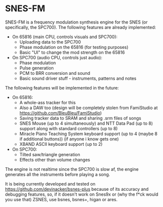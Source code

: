 # SNES-FM
SNES-FM is a frequency modulation synthesis engine for the SNES (or specifically, the SPC700).
The following features are already implemented:
- On 65816 (main CPU, controls visuals and SPC700):
  - Uploading data to the SPC700
  - Phase modulation on the 65816 (for testing purposes)
  - Basic "UI" to change the mod strength on the 65816
- On SPC700 (audio CPU, controls just audio):
  - Phase modulation
  - Pulse generation 
  - PCM to BRR conversion and sound
  - Basic sound driver stuff - instruments, patterns and notes

The following features will be implemented in the future:
- On 65816:
  - A whole-ass tracker for this
  - Also a DAW too (design will be completely stolen from FamiStudio at https://github.com/BleuBleu/FamiStudio) 
  - Saving tracker data to SRAM and sharing .srm files of songs
  - SNES Mouse (up to 4 simultaneously) and NTT Data Pad (up to 8) support along with standard controllers (up to 8) 
  - Miracle Piano Teaching System keyboard support (up to 4 (maybe 8 if additional buttons)) (if anyone i know gets one)
  - XBAND ASCII keyboard support (up to 2)
- On SPC700:
  - Tilted saw/triangle generation
  - Effects other than volume changes

The engine is not realtime since the SPC700 is slow af, the engine generates all the instruments before playing a song.

It is being currently developed and tested on https://github.com/devinacker/bsnes-plus because of its accuracy and debugging features, so, if it doesn't work on Snes9x or (why the f*ck would you use that) ZSNES, use bsnes, bsnes+, higan or ares.
